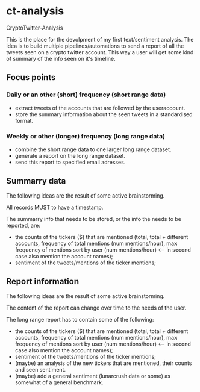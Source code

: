 # ct-analysis
CryptoTwitter-Analysis 

This is the place for the devolpment of my first text/sentiment analysis. The idea is to build multiple pipelines/automations to send a report of all the tweets seen on a crypto twitter account. This way a user will get some kind of summary of the info seen on it's timeline. 

## Focus points
### Daily or an other (short) frequency (short range data)
- extract tweets of the accounts that are followed by the useraccount.
- store the summary information about the seen tweets in a standardised format.

### Weekly or other (longer) frequency (long range data)
- combine the short range data to one larger long range dataset.
- generate a report on the long range dataset.
- send this report to specified email adresses.


## Summarry data
The following ideas are the result of some active brainstorming.

All records MUST to have a timestamp.

The summarry info that needs to be stored, or the info the needs to be reported, are:
- the counts of the tickers ($) that are mentioned (total, total + different accounts, frequency of total mentions (num mentions/hour), max frequency of mentions sort by user (num mentions/hour) <-- in second case also mention the account names);
- sentiment of the tweets/mentions of the ticker mentions;

## Report information
The following ideas are the result of some active brainstorming.

The content of the report can change over time to the needs of the user.

The long range report has to contain some of the following:
- the counts of the tickers ($) that are mentioned (total, total + different accounts, frequency of total mentions (num mentions/hour), max frequency of mentions sort by user (num mentions/hour) <-- in second case also mention the account names);
- sentiment of the tweets/mentions of the ticker mentions;
- (maybe) an analysis of the new tickers that are mentioned, their counts and seen sentiment.
- (maybe) add a general sentiment (lunarcrush data or some) as somewhat of a general benchmark.
